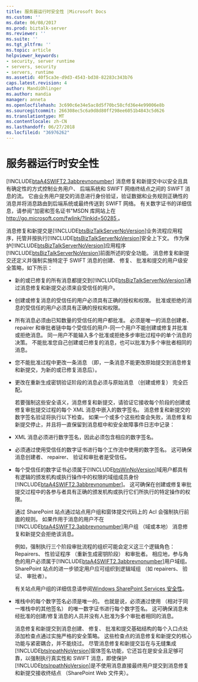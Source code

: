 ```yaml
---
title: 服务器运行时安全性 |Microsoft Docs
ms.custom: ''
ms.date: 06/08/2017
ms.prod: biztalk-server
ms.reviewer: ''
ms.suite: ''
ms.tgt_pltfrm: ''
ms.topic: article
helpviewer_keywords:
- security, server runtime
- servers, security
- servers, runtime
ms.assetid: 40f5ca3e-d9d3-4543-bd38-82283c343b76
caps.latest.revision: 4
author: MandiOhlinger
ms.author: mandia
manager: anneta
ms.openlocfilehash: 3c690c6e34e5ac8d5f70bc58cfd36e4e99006e8b
ms.sourcegitcommit: 266308ec5c6a9d8d80ff298ee6051b4843c5d626
ms.translationtype: MT
ms.contentlocale: zh-CN
ms.lasthandoff: 06/27/2018
ms.locfileid: "36976262"
---
```

# <a name="server-runtime-security"></a>服务器运行时安全性
[!INCLUDE[btaA4SWIFT2.3abbrevnonumber](../../includes/btaa4swift2-3abbrevnonumber-md.md)] 消息修复和新提交中以安全且具有确定性的方式控制业务用户、 后端系统和 SWIFT 网络终结点之间的 SWIFT 消息的流。 它由业务用户提交的消息进行身份验证，验证数据和业务规则正确性的消息并将消息路由到后端系统或最终传送到 SWIFT 网络。 有关数字证书的详细信息，请参阅"加密和签名证书"MSDN 库网站上在[ http://go.microsoft.com/fwlink/?linkid=50285 ](http://go.microsoft.com/fwlink/?linkid=50285)。  
  
 消息修复和新提交是[!INCLUDE[btsBizTalkServerNoVersion](../../includes/btsbiztalkservernoversion-md.md)]业务流程应用程序，托管并按执行[!INCLUDE[btsBizTalkServerNoVersion](../../includes/btsbiztalkservernoversion-md.md)]安全上下文。 作为保护[!INCLUDE[btsBizTalkServerNoVersion](../../includes/btsbiztalkservernoversion-md.md)]应用程序[!INCLUDE[btsBizTalkServerNoVersion](../../includes/btsbiztalkservernoversion-md.md)]前面所述的安全功能。 消息修复和新提交还定义并强制实施特定于 SWIFT 消息的创建、 修复、 批准和提交的用户级安全策略，如下所示：  
  
- 新的或已修复的所有消息都提交到[!INCLUDE[btsBizTalkServerNoVersion](../../includes/btsbiztalkservernoversion-md.md)]通过消息修复和新提交必须来自受信任的用户。  
  
- 创建或修复消息的受信任的用户必须具有正确的授权和权限。 批准或拒绝的消息的受信任的用户必须具有正确的授权和权限。  
  
- 所有消息必须由已知数量的受信任的用户都批准。 必须是唯一的消息创建者、 repairer 和审批者链中每个受信任的用户-同一个用户不能创建或修复并批准或拒绝消息。 同一用户不能输入多个批准或拒绝多步审批过程中的单个消息的决策。 不能批准您自己创建或已修复的消息，也可以批准为多个审批者相同的消息。  
  
- 您不能批准过程中更改一条消息 （即，一条消息不能更改原始提交到消息修复和新提交，为新的或已修复消息后）。  
  
- 更改在重新生成密钥验证阶段的消息必须与原始消息 （创建或修复） 完全匹配。  
  
  若要强制这些安全语义，消息修复和新提交，请验证它接收每个阶段的创建或修复审批提交过程的每个 XML 消息中嵌入的数字签名。 消息修复和新提交的数字签名验证将执行以下检查。 如果一个或多个这些检查会失败，消息修复和新提交停止，并且将一直保留到消息框中和安全故障事件日志中记录：  
  
- XML 消息必须进行数字签名，因此必须包含相应的数字签名。  
  
- 必须通过使用受信任的数字证书进行每个工作流中使用的数字签名。 这可确保消息创建者、 repairer、 验证和审批者是受信任。  
  
- 每个受信任的数字证书必须属于[!INCLUDE[btsWinNoVersion](../../includes/btswinnoversion-md.md)]域用户都具有有逻辑的颁发机构或执行操作中的权限的域组成员身份[!INCLUDE[btaA4SWIFT2.3abbrevnonumber](../../includes/btaa4swift2-3abbrevnonumber-md.md)]。 这可确保在创建或修复审批提交过程中的各参与者具有正确的颁发机构或执行它们所执行的特定操作的权限。  
  
   通过 SharePoint 站点通过站点用户组和窗体提交代码上的 Acl 会强制执行前面的规则。 如果作用于消息的用户不在[!INCLUDE[btaA4SWIFT2.3abbrevnonumber](../../includes/btaa4swift2-3abbrevnonumber-md.md)]用户组 （域或本地） 消息修复和新提交会拒绝该消息。  
  
   例如，强制执行三个阶段审批流程的组织可能会定义这三个逻辑角色： Repairers、 性验证程序 （重新生成密钥阶段） 和审批者。 相应地，参与角色的用户必须属于[!INCLUDE[btaA4SWIFT2.3abbrevnonumber](../../includes/btaa4swift2-3abbrevnonumber-md.md)]用户域组。 SharePoint 站点的进一步锁定用户应可组织到逻辑域组 （如 repairers、 验证、 审批者）。  
  
   有关站点用户组的详细信息请参阅[Windows SharePoint Services 安全性](../../adapters-and-accelerators/accelerator-swift/windows-sharepoint-services-security.md)。  
  
- 堆栈中的每个数字签名必须是唯一的。 也就是说，必须通过使用 （相对于同一堆栈中的其他签名） 的唯一数字证书进行每个数字签名。 这可确保消息未经批准的创建/修复消息的人员并没有人批准为多个审批者相同的消息。  
  
  消息修复和新提交到消息创建、 修复、 批准和提交基础结构的每个入口点处添加检查点通过实施严格的安全策略。 这些检查点的消息修复和新提交的核心功能与紧密耦合，并不能绕过。 尽管消息修复和新提交旨在与无缝集成[!INCLUDE[btsInpathNoVersion](../../includes/btsinpathnoversion-md.md)]窗体签名功能，它还旨在是安全且足够可靠，以强制执行真实性和 SWIFT 消息，即使保护[!INCLUDE[btsInpathNoVersion](../../includes/btsinpathnoversion-md.md)]是不使用消息直接最终用户提交到消息修复和新提交接收终结点 （SharePoint Web 文件夹）。
